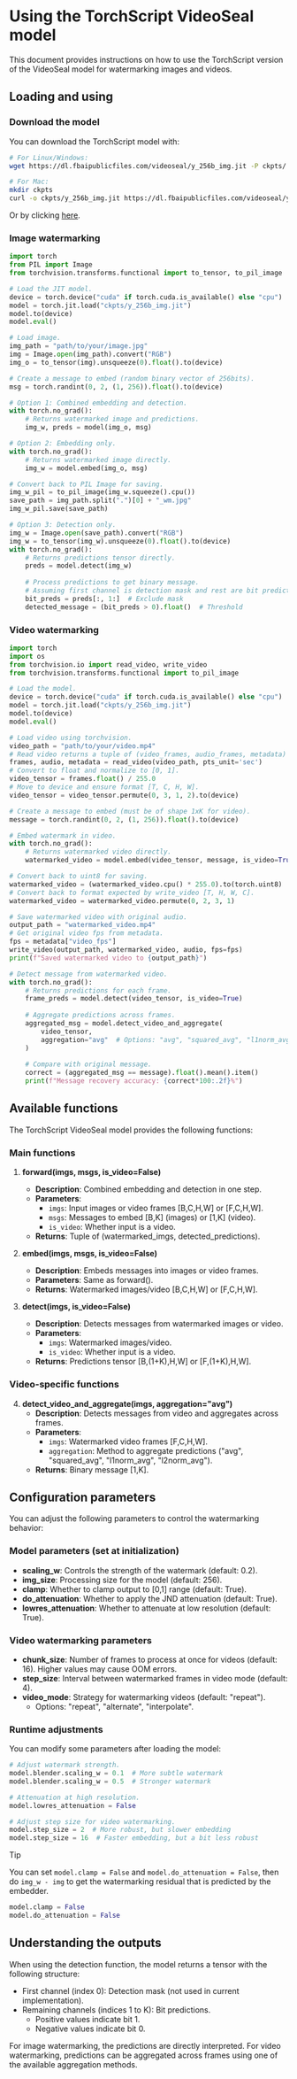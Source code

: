 # Using the TorchScript VideoSeal model

This document provides instructions on how to use the TorchScript version of the VideoSeal model for watermarking images and videos.

## Loading and using

### Download the model

You can download the TorchScript model with:
```bash
# For Linux/Windows:
wget https://dl.fbaipublicfiles.com/videoseal/y_256b_img.jit -P ckpts/

# For Mac:
mkdir ckpts
curl -o ckpts/y_256b_img.jit https://dl.fbaipublicfiles.com/videoseal/y_256b_img.jit
```
Or by clicking [here](https://dl.fbaipublicfiles.com/videoseal/y_256b_img.jit).

### Image watermarking

```python
import torch
from PIL import Image
from torchvision.transforms.functional import to_tensor, to_pil_image

# Load the JIT model.
device = torch.device("cuda" if torch.cuda.is_available() else "cpu")
model = torch.jit.load("ckpts/y_256b_img.jit")
model.to(device)
model.eval()

# Load image.
img_path = "path/to/your/image.jpg"
img = Image.open(img_path).convert("RGB")
img_o = to_tensor(img).unsqueeze(0).float().to(device)

# Create a message to embed (random binary vector of 256bits).
msg = torch.randint(0, 2, (1, 256)).float().to(device)

# Option 1: Combined embedding and detection.
with torch.no_grad():
    # Returns watermarked image and predictions.
    img_w, preds = model(img_o, msg)

# Option 2: Embedding only.
with torch.no_grad():
    # Returns watermarked image directly.
    img_w = model.embed(img_o, msg)

# Convert back to PIL Image for saving.
img_w_pil = to_pil_image(img_w.squeeze().cpu())
save_path = img_path.split(".")[0] + "_wm.jpg"
img_w_pil.save(save_path)

# Option 3: Detection only.
img_w = Image.open(save_path).convert("RGB")
img_w = to_tensor(img_w).unsqueeze(0).float().to(device)
with torch.no_grad():
    # Returns predictions tensor directly.
    preds = model.detect(img_w)
    
    # Process predictions to get binary message.
    # Assuming first channel is detection mask and rest are bit predictions.
    bit_preds = preds[:, 1:]  # Exclude mask
    detected_message = (bit_preds > 0).float()  # Threshold
```

### Video watermarking

```python
import torch
import os
from torchvision.io import read_video, write_video
from torchvision.transforms.functional import to_pil_image

# Load the model.
device = torch.device("cuda" if torch.cuda.is_available() else "cpu")
model = torch.jit.load("ckpts/y_256b_img.jit")
model.to(device)
model.eval()

# Load video using torchvision.
video_path = "path/to/your/video.mp4"
# Read video returns a tuple of (video_frames, audio_frames, metadata)
frames, audio, metadata = read_video(video_path, pts_unit='sec')
# Convert to float and normalize to [0, 1].
video_tensor = frames.float() / 255.0
# Move to device and ensure format [T, C, H, W].
video_tensor = video_tensor.permute(0, 3, 1, 2).to(device)

# Create a message to embed (must be of shape 1xK for video).
message = torch.randint(0, 2, (1, 256)).float().to(device)

# Embed watermark in video.
with torch.no_grad():
    # Returns watermarked video directly.
    watermarked_video = model.embed(video_tensor, message, is_video=True)

# Convert back to uint8 for saving.
watermarked_video = (watermarked_video.cpu() * 255.0).to(torch.uint8)
# Convert back to format expected by write_video [T, H, W, C].
watermarked_video = watermarked_video.permute(0, 2, 3, 1)

# Save watermarked video with original audio.
output_path = "watermarked_video.mp4"
# Get original video fps from metadata.
fps = metadata["video_fps"]
write_video(output_path, watermarked_video, audio, fps=fps)
print(f"Saved watermarked video to {output_path}")

# Detect message from watermarked video.
with torch.no_grad():
    # Returns predictions for each frame.
    frame_preds = model.detect(video_tensor, is_video=True)
    
    # Aggregate predictions across frames.
    aggregated_msg = model.detect_video_and_aggregate(
        video_tensor,
        aggregation="avg"  # Options: "avg", "squared_avg", "l1norm_avg", "l2norm_avg"
    )
    
    # Compare with original message.
    correct = (aggregated_msg == message).float().mean().item()
    print(f"Message recovery accuracy: {correct*100:.2f}%")
```

## Available functions

The TorchScript VideoSeal model provides the following functions:

### Main functions

1. **forward(imgs, msgs, is_video=False)**
   - **Description**: Combined embedding and detection in one step.
   - **Parameters**:
     - `imgs`: Input images or video frames [B,C,H,W] or [F,C,H,W].
     - `msgs`: Messages to embed [B,K] (images) or [1,K] (video).
     - `is_video`: Whether input is a video.
   - **Returns**: Tuple of (watermarked_imgs, detected_predictions).

2. **embed(imgs, msgs, is_video=False)**
   - **Description**: Embeds messages into images or video frames.
   - **Parameters**: Same as forward().
   - **Returns**: Watermarked images/video [B,C,H,W] or [F,C,H,W].

3. **detect(imgs, is_video=False)**
   - **Description**: Detects messages from watermarked images or video.
   - **Parameters**: 
     - `imgs`: Watermarked images/video.
     - `is_video`: Whether input is a video.
   - **Returns**: Predictions tensor [B,(1+K),H,W] or [F,(1+K),H,W].

### Video-specific functions

4. **detect_video_and_aggregate(imgs, aggregation="avg")**
   - **Description**: Detects messages from video and aggregates across frames.
   - **Parameters**:
     - `imgs`: Watermarked video frames [F,C,H,W].
     - `aggregation`: Method to aggregate predictions ("avg", "squared_avg", "l1norm_avg", "l2norm_avg").
   - **Returns**: Binary message [1,K].

## Configuration parameters

You can adjust the following parameters to control the watermarking behavior:

### Model parameters (set at initialization)

- **scaling_w**: Controls the strength of the watermark (default: 0.2).
- **img_size**: Processing size for the model (default: 256).
- **clamp**: Whether to clamp output to [0,1] range (default: True).
- **do_attenuation**: Whether to apply the JND attenuation (default: True).
- **lowres_attenuation**: Whether to attenuate at low resolution (default: True).

### Video watermarking parameters

- **chunk_size**: Number of frames to process at once for videos (default: 16). Higher values may cause OOM errors.
- **step_size**: Interval between watermarked frames in video mode (default: 4).
- **video_mode**: Strategy for watermarking videos (default: "repeat").
  - Options: "repeat", "alternate", "interpolate".

### Runtime adjustments

You can modify some parameters after loading the model:

```python
# Adjust watermark strength.
model.blender.scaling_w = 0.1  # More subtle watermark
model.blender.scaling_w = 0.5  # Stronger watermark

# Attenuation at high resolution.
model.lowres_attenuation = False

# Adjust step size for video watermarking.
model.step_size = 2  # More robust, but slower embedding
model.step_size = 16  # Faster embedding, but a bit less robust
```

> [!TIP]
> You can set `model.clamp = False` and `model.do_attenuation = False`, then do `img_w - img` to get the watermarking residual that is predicted by the embedder.
```python
model.clamp = False
model.do_attenuation = False
```

## Understanding the outputs

When using the detection function, the model returns a tensor with the following structure:

- First channel (index 0): Detection mask (not used in current implementation).
- Remaining channels (indices 1 to K): Bit predictions.
  - Positive values indicate bit 1.
  - Negative values indicate bit 0.

For image watermarking, the predictions are directly interpreted. For video watermarking, predictions can be aggregated across frames using one of the available aggregation methods.
